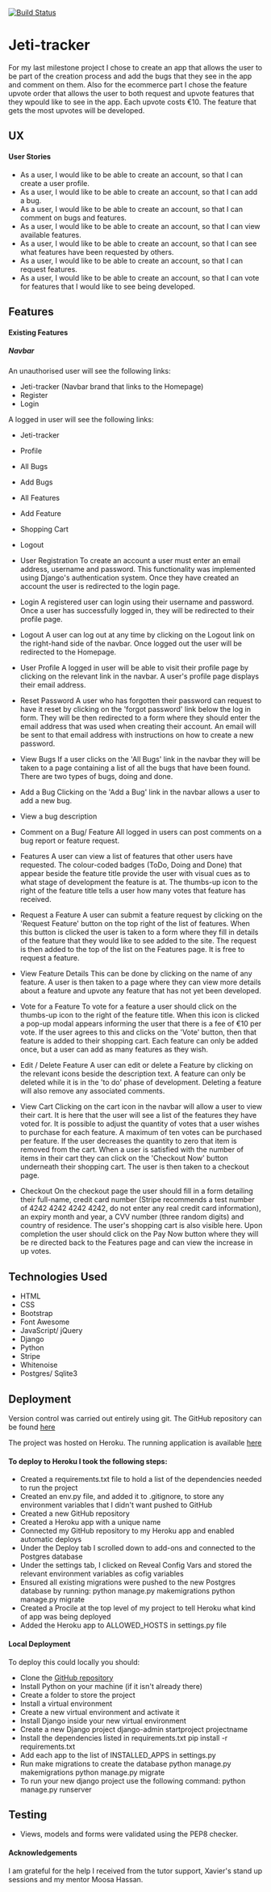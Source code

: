 [![Build Status](https://travis-ci.com/martakortslaur/Jeti-tracker.svg?branch=master)](https://travis-ci.com/martakortslaur/Jeti-tracker)

# Jeti-tracker
For my last milestone project I chose to create an app that allows the user to be part of the creation process and 
add the bugs that they see in the app and comment on them. Also for the ecommerce part I chose the feature upvote order that
allows the user to both request and upvote features that they wpould like to see in the app. Each upvote costs €10. The feature that gets
the most upvotes will be developed.    

## UX

#### User Stories
* As a user, I would like to be able to create an account, so that I can create a user profile.
* As a user, I would like to be able to create an account, so that I can add a bug.
* As a user, I would like to be able to create an account, so that I can comment on bugs and features.
* As a user, I would like to be able to create an account, so that I can view available features.
* As a user, I would like to be able to create an account, so that I can see what features have been requested by others.
* As a user, I would like to be able to create an account, so that I can request features.
* As a user, I would like to be able to create an account, so that I can vote for features that I would like to see being developed.

## Features

#### Existing Features

##### Navbar
An unauthorised user will see the following links:
* Jeti-tracker (Navbar brand that links to the Homepage)
* Register
* Login

A logged in user will see the following links:
* Jeti-tracker
* Profile
* All Bugs
* Add Bugs
* All Features
* Add Feature
* Shopping Cart
* Logout

* User Registration
To create an account a user must enter an email address, username and password. This functionality was implemented using Django's authentication system. Once they have created an account the user is redirected to the login page. 

* Login
A registered user can login using their username and password. Once a user has successfully logged in, they will be redirected to their profile page.

* Logout
A user can log out at any time by clicking on the Logout link on the right-hand side of the navbar. Once logged out the user will be redirected to the Homepage.

* User Profile
A logged in user will be able to visit their profile page by clicking on the relevant link in the navbar. A user's profile page displays their email address.

* Reset Password
A user who has forgotten their password can request to have it reset by clicking on the 'forgot password' link below the log in form. They will be then redirected to a form where they should enter the email address that was used when creating their account. An email will be sent to that email address with instructions on how to create a new password. 

* View Bugs
If a user clicks on the 'All Bugs' link in the navbar they will be taken to a page containing a list of all the bugs that have been found. There are two types of bugs, doing and done.

* Add a Bug
Clicking on the 'Add a Bug' link in the navbar allows a user to add a new bug.

* View a bug description


* Comment on a Bug/ Feature
All logged in users can post comments on a bug report or feature request. 

* Features
A user can view a list of features that other users have requested. The colour-coded badges (ToDo, Doing and Done) that appear beside the feature title provide the user with visual cues as to what stage of development the feature is at. The thumbs-up icon to the right of the feature title tells a user how many votes that feature has received.

* Request a Feature
A user can submit a feature request by clicking on the 'Request Feature' button on the top right of the list of features. When this button is clicked the user is taken to a form where they fill in details of the feature that they would like to see added to the site. The request is then added to the top of the list on the Features page. It is free to request a feature.

* View Feature Details
This can be done by clicking on the name of any feature. A user is then taken to a page where they can view more details about a feature and upvote any feature that has not yet been developed.

* Vote for a Feature
To vote for a feature a user should click on the thumbs-up icon to the right of the feature title. When this icon is clicked a pop-up modal appears informing the user that there is a fee of €10 per vote. If the user agrees to this and clicks on the 'Vote' button, then that feature is added to their shopping cart. Each feature can only be added once, but a user can add as many features as they wish.

* Edit / Delete Feature
A user can edit or delete a Feature by clicking on the relevant icons beside the description text. A feature can only be deleted while it is in the 'to do' phase of development. Deleting a feature will also remove any associated comments. 

* View Cart
Clicking on the cart icon in the navbar will allow a user to view their cart. It is here that the user will see a list of the features they have voted for. It is possible to adjust the quantity of votes that a user wishes to purchase for each feature. A maximum of ten votes can be purchased per feature. If the user decreases the quantity to zero that item is removed from the cart.
When a user is satisfied with the number of items in their cart they can click on the 'Checkout Now' button underneath their shopping cart. The user is then taken to a checkout page.

* Checkout
 On the checkout page the user should fill in a form detailing their full-name, credit card number (Stripe recommends a test number of 4242 4242 4242 4242, do not enter any real credit card information), an expiry month and year, a CVV number (three random digits) and country of residence. 
 The user's shopping cart is also visible here. Upon completion the user should click on the Pay Now button where they will be re directed back to the Features page and can view the increase in up votes. 

## Technologies Used
* HTML
* CSS
* Bootstrap
* Font Awesome
* JavaScript/ jQuery
* Django
* Python
* Stripe
* Whitenoise
* Postgres/ Sqlite3

## Deployment
Version control was carried out entirely using git. The GitHub repository can be found [here]()

The project was hosted on Heroku. The running application is available [here]()

#### To deploy to Heroku I took the following steps:
* Created a requirements.txt file to hold a list of the dependencies needed to run the project
* Created an env.py file, and added it to .gitignore, to store any environment variables that I didn't want pushed to GitHub
* Created a new GitHub repository
* Created a Heroku app with a unique name
* Connected my GitHub repository to my Heroku app and enabled automatic deploys
* Under the Deploy tab I scrolled down to add-ons and connected to the Postgres database
* Under the settings tab, I clicked on Reveal Config Vars and stored the relevant environment variables as cofig variables
* Ensured all existing migrations were pushed to the new Postgres database by running:
    python manage.py makemigrations
    python manage.py migrate
* Created a Procile at the top level of my project to tell Heroku what kind of app was being deployed
* Added the Heroku app to ALLOWED_HOSTS in settings.py file


#### Local Deployment
To deploy this could locally you should:
* Clone the [GitHub repository](https://github.com/LibbyH52/Unicorn-Attractor.git)
* Install Python on your machine (if it isn't already there)
* Create a folder to store the project
* Install a virtual environment
* Create a new virtual environment and activate it
* Install Django inside your new virtual environment
* Create a new Django project
    django-admin startproject projectname
* Install the dependencies listed in requirements.txt
    pip install -r requirements.txt
* Add each app to the list of INSTALLED_APPS in settings.py
* Run make migrations to create the database
    python manage.py makemigrations
    python manage.py migrate
* To run your new django project use the following command:
    python manage.py runserver


## Testing

* Views, models and forms were validated using the PEP8 checker. 


#### Acknowledgements
I am grateful for the help I received from the tutor support, Xavier's stand up sessions and my mentor Moosa Hassan.
